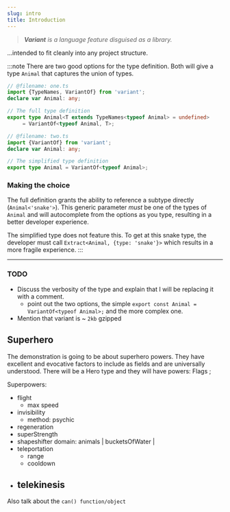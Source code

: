 ```yaml
---
slug: intro
title: Introduction
---
```

> _**Variant** is a language feature disguised as a library._


...intended to fit cleanly into any project structure.

:::note
There are two good options for the type definition. Both will give a type `Animal` that captures the union of types.

```typescript
// @filename: one.ts
import {TypeNames, VariantOf} from 'variant';
declare var Animal: any;

// The full type definition
export type Animal<T extends TypeNames<typeof Animal> = undefined>
     = VariantOf<typeof Animal, T>;

// @filename: two.ts
import {VariantOf} from 'variant';
declare var Animal: any;

// The simplified type definition
export type Animal = VariantOf<typeof Animal>;
```

### Making the choice

The full definition grants the ability to reference a subtype directly (`Animal<'snake'>`). This generic parameter *must* be one of the types of `Animal` and will autocomplete from the options as you type, resulting in a better developer experience.

The simplified type does not feature this. To get at this snake type, the developer must call `Extract<Animal, {type: 'snake'}>` which results in a more fragile experience.
:::


****

### TODO

 -  Discuss the verbosity of the type and explain that I will be replacing it with a comment.
    - point out the two options, the simple `export const Animal = VariantOf<typeof Animal>;` and the more complex one.
 - Mention that variant is ~ `2kb` gzipped



## Superhero

The demonstration is going to be about superhero powers. They have excellent and evocative factors to include as fields and are universally understood. There will be a Hero type and they will have powers: Flags<typeof Power> ;

Superpowers:
   - flight
      - max speed
   - invisibility
      - method: psychic
   - regeneration
   - superStrength
   - shapeshifter
      domain: animals | bucketsOfWater | 
   - teleportation
      - range
      - cooldown
   - telekinesis
      -


Also talk about the `can() function/object`